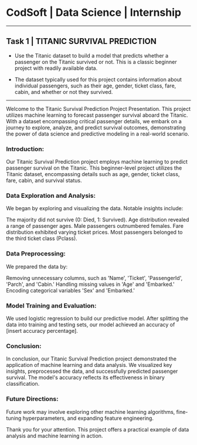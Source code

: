 # CodSoft | Data Science | Internship

---

## Task 1 | TITANIC SURVIVAL PREDICTION

   - Use the Titanic dataset to build a model that predicts whether a
    passenger on the Titanic survived or not. This is a classic beginner
    project with readily available data.
    
   - The dataset typically used for this project contains information
    about individual passengers, such as their age, gender, ticket
    class, fare, cabin, and whether or not they survived.

---


Welcome to the Titanic Survival Prediction Project Presentation. This project utilizes machine learning to forecast passenger survival aboard the Titanic. With a dataset encompassing critical passenger details, we embark on a journey to explore, analyze, and predict survival outcomes, demonstrating the power of data science and predictive modeling in a real-world scenario.

### Introduction:
Our Titanic Survival Prediction project employs machine learning to predict passenger survival on the Titanic. This beginner-level project utilizes the Titanic dataset, encompassing details such as age, gender, ticket class, fare, cabin, and survival status.

### Data Exploration and Analysis:
We began by exploring and visualizing the data. Notable insights include:

The majority did not survive (0: Died, 1: Survived).
Age distribution revealed a range of passenger ages.
Male passengers outnumbered females.
Fare distribution exhibited varying ticket prices.
Most passengers belonged to the third ticket class (Pclass).

### Data Preprocessing:
We prepared the data by:

Removing unnecessary columns, such as 'Name', 'Ticket', 'PassengerId', 'Parch', and 'Cabin.'
Handling missing values in 'Age' and 'Embarked.'
Encoding categorical variables 'Sex' and 'Embarked.'

### Model Training and Evaluation:
We used logistic regression to build our predictive model. After splitting the data into training and testing sets, our model achieved an accuracy of [insert accuracy percentage].

### Conclusion:
In conclusion, our Titanic Survival Prediction project demonstrated the application of machine learning and data analysis. We visualized key insights, preprocessed the data, and successfully predicted passenger survival. The model's accuracy reflects its effectiveness in binary classification.

### Future Directions:
Future work may involve exploring other machine learning algorithms, fine-tuning hyperparameters, and expanding feature engineering.



Thank you for your attention. This project offers a practical example of data analysis and machine learning in action.
